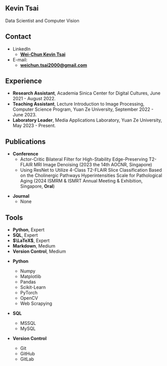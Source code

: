 ## Kevin Tsai

Data Scientist and Computer Vision

<!-- .slide -->

## Contact

<!-- .slide vertical=true -->

- LinkedIn
  - **[Wei-Chun Kevin Tsai](https://www.linkedin.com/in/wei-chun-tsai-b64aaa1a7)**
- E-mail:
  - **[weichun.tsai2000@gmail.com](mailto:weichun.tsai2000@gmail.com)**
    
<!-- .slide -->

## Experience

<!-- .slide vertical=true -->

- **Research Assistant**, Academia Sinica Center for Digital Cultures, June 2021 - August 2022.
- **Teaching Assistant**, Lecture Introduction to Image Processing, Computer Science Program, Yuan Ze University, September 2022 - June 2023.
- **Laboratory Leader**, Media Applications Laboratory, Yuan Ze University, May 2023 - Present.


<!-- .slide -->

## Publications

<!-- .slide vertical=true -->

- **Conference**
  - Actor-Critic Bilateral Filter for High-Stability Edge-Preserving T2-FLAIR MRI Image Denoising (2023 the 14th AOCNR, Singapore)
  - Using ResNet to Utilize 4-Class T2-FLAIR Slice Classification Based on the Cholinergic Pathways Hyperintensities Scale for Pathological Aging (2024 ISMRM & ISMRT Annual Meeting & Exhibition, Singapore, **Oral**) 

<!-- .slide vertical=true -->

- **Journal**
  - None


<!-- .slide -->

## Tools

<!-- .slide vertical=true -->
- **Python**, Expert
- **SQL**, Expert
- **$\LaTeX$**, Expert
- **Markdown**, Medium
- **Version Control**, Medium

<!-- .slide vertical=true -->
- **Python**
  - Numpy
  - Matplotlib
  - Pandas
  - Scikit-Learn
  - PyTorch
  - OpenCV
  - Web Scrapying
 
- **SQL**
  - MSSQL
  - MySQL

- **Version Control**
  - Git
  - GitHub
  - GitLab
